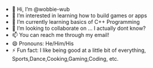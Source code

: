 - 👋 Hi, I’m @wobbie-wub
- 👀 I’m interested in learning how to build games or apps
- 🌱 I’m currently learning basics of C++ Programming
- 💞️ I’m looking to collaborate on ... I actually dont know?
- 📫 You can reach me through my email!
- 😄 Pronouns: He/Him/His
- ⚡ Fun fact: I like being good at a little bit of everything, Sports,Dance,Cooking,Gaming,Coding, etc.

<!---
wobbie-wub/wobbie-wub is a ✨ special ✨ repository because its `README.md` (this file) appears on your GitHub profile.
You can click the Preview link to take a look at your changes.
--->

